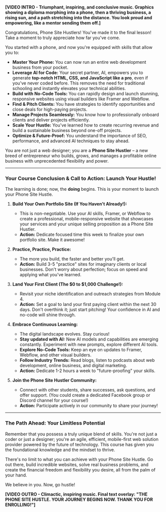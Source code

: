 **[VIDEO INTRO - Triumphant, inspiring, and conclusive music. Graphics showing a diploma morphing into a phone, then a thriving business, a rising sun, and a path stretching into the distance. You look proud and empowering, like a mentor sending them off.]**

Congratulations, Phone Site Hustlers! You've made it to the final lesson! Take a moment to truly appreciate how far you've come.

You started with a phone, and now you're equipped with skills that allow you to:
* **Master Your Phone:** You can now run an entire web development business from your pocket.
* **Leverage AI for Code:** Your secret partner, AI, empowers you to generate **top-notch HTML, CSS, and JavaScript like a pro**, even if you've never coded before. This removes the need for traditional schooling and instantly elevates your technical abilities.
* **Build with No-Code Tools:** You can rapidly design and launch stunning, responsive websites using visual builders like Framer and Webflow.
* **Find & Pitch Clients:** You have strategies to identify opportunities and close deals for high-paying projects.
* **Manage Projects Seamlessly:** You know how to professionally onboard clients and deliver projects efficiently.
* **Scale Your Hustle:** You've learned how to create recurring revenue and build a sustainable business beyond one-off projects.
* **Optimize & Future-Proof:** You understand the importance of SEO, performance, and advanced AI techniques to stay ahead.

You are not just a web designer; you are a **Phone Site Hustler** – a new breed of entrepreneur who builds, grows, and manages a profitable online business with unprecedented flexibility and power.

---

### **Your Course Conclusion & Call to Action: Launch Your Hustle!**

The learning is done; now, the **doing** begins. This is your moment to launch your Phone Site Hustle.

1.  **Build Your Own Portfolio Site (If You Haven't Already!):**
    * This is non-negotiable. Use your AI skills, Framer, or Webflow to create a professional, mobile-responsive website that showcases your services and your unique selling proposition as a Phone Site Hustler.
    * **Action:** Dedicate focused time this week to finalize your own portfolio site. Make it awesome!

2.  **Practice, Practice, Practice:**
    * The more you build, the faster and better you'll get.
    * **Action:** Build 3-5 "practice" sites for imaginary clients or local businesses. Don't worry about perfection; focus on speed and applying what you've learned.

3.  **Land Your First Client (The $0 to $1,000 Challenge!):**
    * Revisit your niche identification and outreach strategies from Module 4.
    * **Action:** Set a goal to land your first paying client within the next 30 days. Don't overthink it; just start pitching! Your confidence in AI and no-code will shine through.

4.  **Embrace Continuous Learning:**
    * The digital landscape evolves. Stay curious!
    * **Stay updated with AI:** New AI models and capabilities are emerging constantly. Experiment with new prompts, explore different AI tools.
    * **Explore No-Code Tools:** Keep an eye on updates to Framer, Webflow, and other visual builders.
    * **Follow Industry Trends:** Read blogs, listen to podcasts about web development, online business, and digital marketing.
    * **Action:** Dedicate 1-2 hours a week to "future-proofing" your skills.

5.  **Join the Phone Site Hustler Community:**
    * Connect with other students, share successes, ask questions, and offer support. (You could create a dedicated Facebook group or Discord channel for your course!)
    * **Action:** Participate actively in our community to share your journey!

---

### **The Path Ahead: Your Limitless Potential**

Remember that you possess a truly unique blend of skills. You're not just a coder or just a designer; you're an agile, efficient, mobile-first web solution provider powered by the future of technology. This course has given you the foundational knowledge and the mindset to thrive.

There's no limit to what you can achieve with your Phone Site Hustle. Go out there, build incredible websites, solve real business problems, and create the financial freedom and flexibility you desire, all from the palm of your hand.

We believe in you. Now, go hustle!

**[VIDEO OUTRO - Climactic, inspiring music. Final text overlay: "THE PHONE SITE HUSTLE. YOUR JOURNEY BEGINS NOW. THANK YOU FOR ENROLLING!"]**
